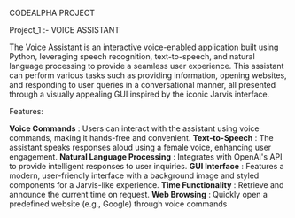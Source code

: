 CODEALPHA PROJECT

Project_1 :- VOICE ASSISTANT

The Voice Assistant is an interactive voice-enabled application built using Python, leveraging speech recognition, text-to-speech, and natural language processing to provide a seamless user experience. This assistant can perform various tasks such as providing information, opening websites, and responding to user queries in a conversational manner, all presented through a visually appealing GUI inspired by the iconic Jarvis interface.

Features:

**Voice Commands** : Users can interact with the assistant using voice commands, making it hands-free and convenient.
**Text-to-Speech** : The assistant speaks responses aloud using a female voice, enhancing user engagement.
**Natural Language Processing** : Integrates with OpenAI's API to provide intelligent responses to user inquiries.
**GUI Interface** : Features a modern, user-friendly interface with a background image and styled components for a Jarvis-like experience.
**Time Functionality** : Retrieve and announce the current time on request.
**Web Browsing** : Quickly open a predefined website (e.g., Google) through voice commands
